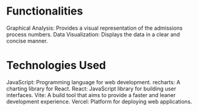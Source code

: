 # Functionalities

Graphical Analysis: Provides a visual representation of the admissions process numbers.
Data Visualization: Displays the data in a clear and concise manner.

# Technologies Used

JavaScript: Programming language for web development.
recharts: A charting library for React.
React: JavaScript library for building user interfaces.
Vite: A build tool that aims to provide a faster and leaner development experience.
Vercel: Platform for deploying web applications.

